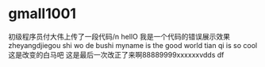 # gmall1001
初级程序员付大伟上传了一段代码/n
hellO 我是一个代码的错误展示效果zheyangdjiegou
shi wo de bushi myname is the good world
tian qi is so cool
这是改变的白马吧
这是最后一次改正了来啊88889999xxxxxxvdds
df